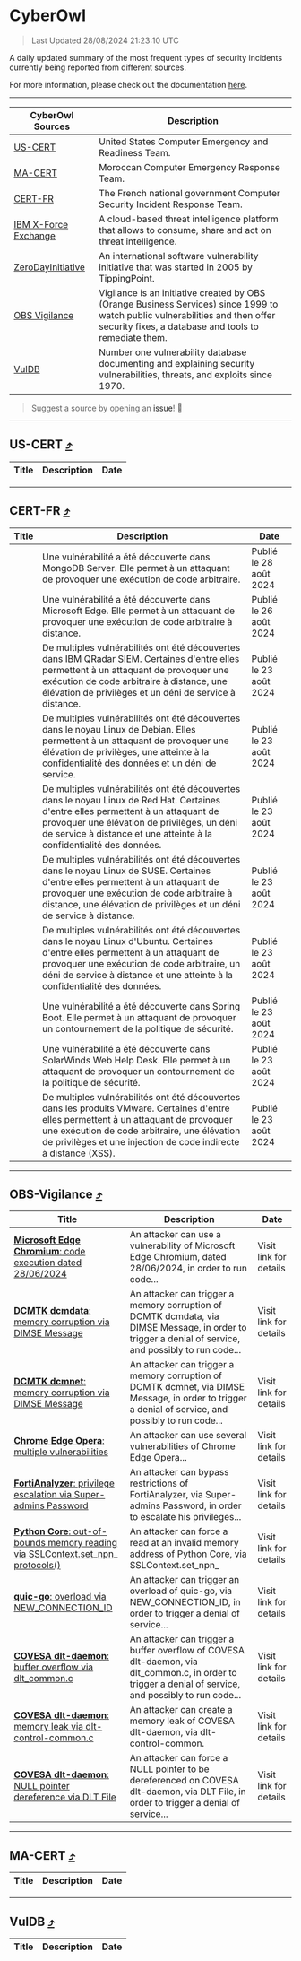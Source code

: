 
 <div id='top'></div>

# CyberOwl

 > Last Updated 28/08/2024 21:23:10 UTC
 
 A daily updated summary of the most frequent types of security incidents currently being reported from different sources.
 
 For more information, please check out the documentation [here](./docs/README.md).
 
 ---
 |CyberOwl Sources|Description|
 |---|---|
 |[US-CERT](#us-cert-arrow_heading_up)|United States Computer Emergency and Readiness Team.|
 |[MA-CERT](#ma-cert-arrow_heading_up)|Moroccan Computer Emergency Response Team.|
 |[CERT-FR](#cert-fr-arrow_heading_up)|The French national government Computer Security Incident Response Team.|
 |[IBM X-Force Exchange](#ibmcloud-arrow_heading_up)|A cloud-based threat intelligence platform that allows to consume, share and act on threat intelligence.|
 |[ZeroDayInitiative](#zerodayinitiative-arrow_heading_up)|An international software vulnerability initiative that was started in 2005 by TippingPoint.|
 |[OBS Vigilance](#obs-vigilance-arrow_heading_up)|Vigilance is an initiative created by OBS (Orange Business Services) since 1999 to watch public vulnerabilities and then offer security fixes, a database and tools to remediate them.|
 |[VulDB](#vuldb-arrow_heading_up)|Number one vulnerability database documenting and explaining security vulnerabilities, threats, and exploits since 1970.|
 
 > Suggest a source by opening an [issue](https://github.com/karimhabush/cyberowl/issues)! :raised_hands:
 ---

## US-CERT [:arrow_heading_up:](#cyberowl)

 |Title|Description|Date|
 |---|---|---|
 
 ---

## CERT-FR [:arrow_heading_up:](#cyberowl)

 |Title|Description|Date|
 |---|---|---|
 |[](https://www.cert.ssi.gouv.fr/avis/CERTFR-2024-AVI-0722/)|Une vulnérabilité a été découverte dans MongoDB Server. Elle permet à un attaquant de provoquer une exécution de code arbitraire.|Publié le 28 août 2024|
 |[](https://www.cert.ssi.gouv.fr/avis/CERTFR-2024-AVI-0721/)|Une vulnérabilité a été découverte dans Microsoft Edge. Elle permet à un attaquant de provoquer une exécution de code arbitraire à distance.|Publié le 26 août 2024|
 |[](https://www.cert.ssi.gouv.fr/avis/CERTFR-2024-AVI-0720/)|De multiples vulnérabilités ont été découvertes dans IBM QRadar SIEM. Certaines d'entre elles permettent à un attaquant de provoquer une exécution de code arbitraire à distance, une élévation de privilèges et un déni de service à distance.|Publié le 23 août 2024|
 |[](https://www.cert.ssi.gouv.fr/avis/CERTFR-2024-AVI-0719/)|De multiples vulnérabilités ont été découvertes dans le noyau Linux de Debian. Elles permettent à un attaquant de provoquer une élévation de privilèges, une atteinte à la confidentialité des données et un déni de service.|Publié le 23 août 2024|
 |[](https://www.cert.ssi.gouv.fr/avis/CERTFR-2024-AVI-0718/)|De multiples vulnérabilités ont été découvertes dans le noyau Linux de Red Hat. Certaines d'entre elles permettent à un attaquant de provoquer une élévation de privilèges, un déni de service à distance et une atteinte à la confidentialité des données.|Publié le 23 août 2024|
 |[](https://www.cert.ssi.gouv.fr/avis/CERTFR-2024-AVI-0717/)|De multiples vulnérabilités ont été découvertes dans le noyau Linux de SUSE. Certaines d'entre elles permettent à un attaquant de provoquer une exécution de code arbitraire à distance, une élévation de privilèges et un déni de service à distance.|Publié le 23 août 2024|
 |[](https://www.cert.ssi.gouv.fr/avis/CERTFR-2024-AVI-0716/)|De multiples vulnérabilités ont été découvertes dans le noyau Linux d'Ubuntu. Certaines d'entre elles permettent à un attaquant de provoquer une exécution de code arbitraire, un déni de service à distance et une atteinte à la confidentialité des données.|Publié le 23 août 2024|
 |[](https://www.cert.ssi.gouv.fr/avis/CERTFR-2024-AVI-0715/)|Une vulnérabilité a été découverte dans Spring Boot. Elle permet à un attaquant de provoquer un contournement de la politique de sécurité.|Publié le 23 août 2024|
 |[](https://www.cert.ssi.gouv.fr/avis/CERTFR-2024-AVI-0714/)|Une vulnérabilité a été découverte dans SolarWinds Web Help Desk. Elle permet à un attaquant de provoquer un contournement de la politique de sécurité.|Publié le 23 août 2024|
 |[](https://www.cert.ssi.gouv.fr/avis/CERTFR-2024-AVI-0713/)|De multiples vulnérabilités ont été découvertes dans les produits VMware. Certaines d'entre elles permettent à un attaquant de provoquer une exécution de code arbitraire, une élévation de privilèges et une injection de code indirecte à distance (XSS).|Publié le 23 août 2024|
 
 ---

## OBS-Vigilance [:arrow_heading_up:](#cyberowl)

 |Title|Description|Date|
 |---|---|---|
 |[<a href="https://vigilance.fr/vulnerability/Microsoft-Edge-Chromium-code-execution-dated-28-06-2024-44629" class="noirorange"><b>Microsoft Edge Chromium</b>: code execution dated 28/06/2024</a>](https://vigilance.fr/vulnerability/Microsoft-Edge-Chromium-code-execution-dated-28-06-2024-44629)|An attacker can use a vulnerability of Microsoft Edge Chromium, dated 28/06/2024, in order to run code...|Visit link for details|
 |[<a href="https://vigilance.fr/vulnerability/DCMTK-dcmdata-memory-corruption-via-DIMSE-Message-44628" class="noirorange"><b>DCMTK dcmdata</b>: memory corruption via DIMSE Message</a>](https://vigilance.fr/vulnerability/DCMTK-dcmdata-memory-corruption-via-DIMSE-Message-44628)|An attacker can trigger a memory corruption of DCMTK dcmdata, via DIMSE Message, in order to trigger a denial of service, and possibly to run code...|Visit link for details|
 |[<a href="https://vigilance.fr/vulnerability/DCMTK-dcmnet-memory-corruption-via-DIMSE-Message-44627" class="noirorange"><b>DCMTK dcmnet</b>: memory corruption via DIMSE Message</a>](https://vigilance.fr/vulnerability/DCMTK-dcmnet-memory-corruption-via-DIMSE-Message-44627)|An attacker can trigger a memory corruption of DCMTK dcmnet, via DIMSE Message, in order to trigger a denial of service, and possibly to run code...|Visit link for details|
 |[<a href="https://vigilance.fr/vulnerability/Chrome-Edge-Opera-multiple-vulnerabilities-42978" class="noirorange"><b>Chrome  Edge  Opera</b>: multiple vulnerabilities</a>](https://vigilance.fr/vulnerability/Chrome-Edge-Opera-multiple-vulnerabilities-42978)|An attacker can use several vulnerabilities of Chrome  Edge  Opera...|Visit link for details|
 |[<a href="https://vigilance.fr/vulnerability/FortiAnalyzer-privilege-escalation-via-Super-admins-Password-44920" class="noirorange"><b>FortiAnalyzer</b>: privilege escalation via Super-admins Password</a>](https://vigilance.fr/vulnerability/FortiAnalyzer-privilege-escalation-via-Super-admins-Password-44920)|An attacker can bypass restrictions of FortiAnalyzer, via Super-admins Password, in order to escalate his privileges...|Visit link for details|
 |[<a href="https://vigilance.fr/vulnerability/Python-Core-out-of-bounds-memory-reading-via-SSLContext-set-npn-protocols-44626" class="noirorange"><b>Python Core</b>: out-of-bounds memory reading via SSLContext.set_npn_<wbr>protocols()</wbr></a>](https://vigilance.fr/vulnerability/Python-Core-out-of-bounds-memory-reading-via-SSLContext-set-npn-protocols-44626)|An attacker can force a read at an invalid memory address of Python Core, via SSLContext.set_npn_|Visit link for details|
 |[<a href="https://vigilance.fr/vulnerability/quic-go-overload-via-NEW-CONNECTION-ID-44625" class="noirorange"><b>quic-go</b>: overload via NEW_CONNECTION_ID</a>](https://vigilance.fr/vulnerability/quic-go-overload-via-NEW-CONNECTION-ID-44625)|An attacker can trigger an overload of quic-go, via NEW_CONNECTION_ID, in order to trigger a denial of service...|Visit link for details|
 |[<a href="https://vigilance.fr/vulnerability/COVESA-dlt-daemon-buffer-overflow-via-dlt-common-c-44622" class="noirorange"><b>COVESA dlt-daemon</b>: buffer overflow via dlt_common.c</a>](https://vigilance.fr/vulnerability/COVESA-dlt-daemon-buffer-overflow-via-dlt-common-c-44622)|An attacker can trigger a buffer overflow of COVESA dlt-daemon, via dlt_common.c, in order to trigger a denial of service, and possibly to run code...|Visit link for details|
 |[<a href="https://vigilance.fr/vulnerability/COVESA-dlt-daemon-memory-leak-via-dlt-control-common-c-44621" class="noirorange"><b>COVESA dlt-daemon</b>: memory leak via dlt-control-common.c</a>](https://vigilance.fr/vulnerability/COVESA-dlt-daemon-memory-leak-via-dlt-control-common-c-44621)|An attacker can create a memory leak of COVESA dlt-daemon, via dlt-control-common.|Visit link for details|
 |[<a href="https://vigilance.fr/vulnerability/COVESA-dlt-daemon-NULL-pointer-dereference-via-DLT-File-44620" class="noirorange"><b>COVESA dlt-daemon</b>: NULL pointer dereference via DLT File</a>](https://vigilance.fr/vulnerability/COVESA-dlt-daemon-NULL-pointer-dereference-via-DLT-File-44620)|An attacker can force a NULL pointer to be dereferenced on COVESA dlt-daemon, via DLT File, in order to trigger a denial of service...|Visit link for details|
 
 ---

## MA-CERT [:arrow_heading_up:](#cyberowl)

 |Title|Description|Date|
 |---|---|---|
 
 ---

## VulDB [:arrow_heading_up:](#cyberowl)

 |Title|Description|Date|
 |---|---|---|
 